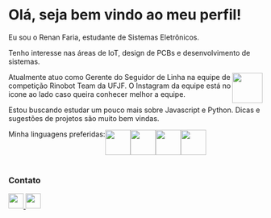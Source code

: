 <h1>Olá, seja bem vindo ao meu perfil!</h1>
<p>Eu sou o Renan Faria, estudante de Sistemas Eletrônicos.</p> 
<p>Tenho interesse nas áreas de IoT, design de PCBs e desenvolvimento de sistemas.</p>
<a href="https://www.instagram.com/rinobotbrasil/"><img align=right height=60cm src="https://github.com/sephiroth6001/sephiroth6001/assets/56770025/78c67b57-31d9-4f4b-9db8-51c6ab2b52d2"/></a>
<p>Atualmente atuo como Gerente do Seguidor de Linha na equipe de competição Rinobot Team da UFJF. O Instagram da equipe está no icone ao lado caso queira conhecer melhor a equipe.</p> 
<p>Estou buscando estudar um pouco mais sobre Javascript e Python. Dicas e sugestões de projetos são muito bem vindas.</p>
<div style="display:flex;">
  Minha linguagens preferidas: 
  <img height=50cm src="https://ossmalta.eu/wp-content/uploads/2020/06/arduino-icon.png"/>
  <img height=50cm src="https://upload.wikimedia.org/wikipedia/commons/thumb/c/c3/Python-logo-notext.svg/800px-Python-logo-notext.svg.png"/>
  <img height=50cm src="https://cdn-icons-png.flaticon.com/512/919/919827.png"/>
  <img height=50cm src="https://upload.wikimedia.org/wikipedia/commons/3/32/C%2B%2B_logo.png"/>
</div>
<footer>
  <br>
  <h3>Contato</h3>
  <a href="mailto:faria.renan@engenharia.ufjf.br"><img height=30cm src="https://cdn-icons-png.flaticon.com/512/281/281769.png"</a>
  <a href=www.linkedin.com/in/renan-faria-9955021a1"><img height=30cm src="https://cdn-icons-png.flaticon.com/256/174/174857.png"</a>
</footer>

<!--
**sephiroth6001/sephiroth6001** is a ✨ _special_ ✨ repository because its `README.md` (this file) appears on your GitHub profile.

Here are some ideas to get you started:

- 🔭 I’m currently working on ...
- 🌱 I’m currently learning ...
- 👯 I’m looking to collaborate on ...
- 🤔 I’m looking for help with ...
- 💬 Ask me about ...
- 📫 How to reach me: ...
- 😄 Pronouns: ...
- ⚡ Fun fact: ...
-->
